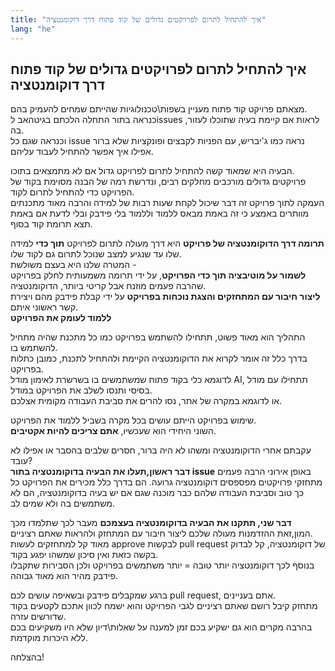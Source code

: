 ```yaml
---
title: "איך להתחיל לתרום לפרויקטים גדולים של קוד פתוח דרך דוקומנטציה"
lang: "he"
---
```


## איך להתחיל לתרום לפרויקטים גדולים של קוד פתוח דרך דוקומנטציה

מצאתם פרויקט קוד פתוח מעניין בשפות\טכנולוגיות שהייתם שמחים להעמיק בהם.  
כנראה בתור התחלה הלכתם בגיטהאב לissues ,לראות אם קיימת בעיה שתוכלו לעזור בה.  
וכנראה שגם כל issue נראה כמו ג'יבריש, עם הפניות לקבצים ופונקציות שלא ברור אפילו איך אפשר להתחיל לעבוד עליהם.

הבעיה היא שמאוד קשה להתחיל לתרום לפרויקט גדול אם לא מתמצאים בתוכו.  
פרויקטים גדולים מורכבים מחלקים רבים, ונדרשת רמה של הבנה מסוימת בקוד של הפרויקט כדי להתחיל לתרום לקוד.  
העמקה לתוך פרויקט זה דבר שיכול לקחת שעות רבות של למידה והרבה מאוד מתכנתים מוותרים באמצע כי זה באמת מבאס ללמוד וללמוד בלי פידבק ובלי לדעת אם באמת תצא תרומת קוד בסוף.

**תרומה דרך הדוקומנטציה של פרויקט** היא דרך מעולה לתרום לפרויקט **תוך כדי** למידה שלו עד שנגיע למצב שנוכל לתרום גם לקוד שלו.  
המטרה שלנו היא בעצם משולשת -  
**לשמור על מוטיבציה תוך כדי הפרויקט**, על ידי תרומה משמעותית לחלק בפרויקט שהרבה פעמים מוזנח אבל קריטי ביותר, הדוקומנטציה.  
**ליצור חיבור עם המתחזקים והצגת נוכחות בפרויקט** על ידי קבלת פידבק מהם ויצירת קשר ראשוני איתם.  
**ללמוד לעומק את הפרויקט**  

התהליך הוא מאוד פשוט, תתחילו להשתמש בפרויקט כמו כל מתכנת שהיה מתחיל להשתמש בו.  
בדרך כלל זה אומר לקרוא את הדוקומנטציה הקיימת ולהתחיל לתכנת, כמובן כתלות בפרויקט.  
לדוגמא כלי בקוד פתוח שמשתמשים בו בשרשרת לאימון מודל AI, תתחילו עם מודל בסיסי ותנסו לשלב את הפרויקט במודל.  
או לדוגמא במקרה של אתר, נסו להרים את סביבת העבודה מקומית אצלכם.

שימוש בפרויקט הייתם עושים בכל מקרה בשביל ללמוד את הפרויקט.  
השוני היחידי הוא שעכשיו, **אתם צריכים להיות אקטיבים**.

עקבתם אחרי הדוקומנטציה ומשהו לא היה ברור, חסרים שלבים בהסבר או אפילו לא עובד?  
**דבר ראשון,תעלו את הבעיה בדוקומנטציה בתור issue** באופן אירוני הרבה פעמים מתחזקי פרויקטים מפספסים דוקומנטציה גרועה. הם בדרך כלל מכירים את הפרויקט כל כך טוב וסביבת העבודה שלהם כבר מוכנה שגם אם יש בעיה בדוקומנטציה, הם לא משתמשים בה ולא שמים לב.  

**דבר שני, תתקנו את הבעיה בדוקומנטציה בעצמכם** מעבר לכך שתלמדו מכך המון,זאת ההזדמנות מעולה שלכם ליצור חיבור עם המתחזק ולהראות שאתם רציניים.  
מאוד קל למתחזקים לעשות approve לבקשות pull request של דוקומנטציה, קל לבדוק בקשה כזאת ואין סיכון שמשהו יפגע בקוד.  
בנוסף לכך דוקומנטציה יותר טובה = יותר משתמשים בפרויקט ולכן הסבירות שתקבלו פידבק מהיר הוא מאוד גבוהה.

ברגע שמקבלים פידבק ובשאיפה עושים לכם pull request, אתם בעניינים.  
מתחזק קיבל רושם שאתם רציניים לגבי הפרויקט והוא ישמח לכוון אתכם לקטעים בקוד שדורשים עזרה.  
בהרבה מקרים הוא גם ישקיע בכם זמן למענה על שאלות\דיון שלא היו משקיעים בכם ללא היכרות מוקדמת. 

בהצלחה!


